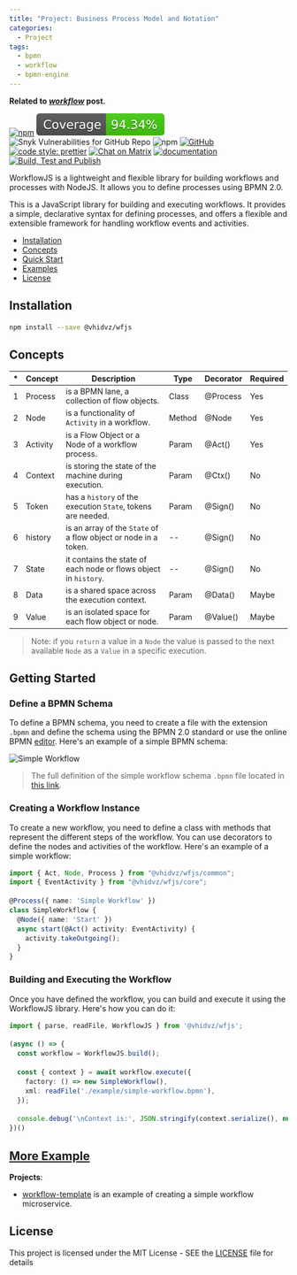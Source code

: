 ```yaml
---
title: "Project: Business Process Model and Notation"
categories:
  - Project
tags:
  - bpmn
  - workflow
  - bpmn-engine
---
```


__Related to [*workflow*](https://vhidvz.github.io/blog/post-workflow) post.__

[![npm](https://img.shields.io/npm/v/@vhidvz/wfjs)](https://www.npmjs.com/package/@vhidvz/wfjs)
[![Coverage](https://raw.githubusercontent.com/vhidvz/workflow-js/master/coverage-badge.svg)](https://htmlpreview.github.io/?https://github.com/vhidvz/workflow-js/blob/master/docs/coverage/lcov-report/index.html)
![Snyk Vulnerabilities for GitHub Repo](https://img.shields.io/snyk/vulnerabilities/github/vhidvz/workflow-js)
![npm](https://img.shields.io/npm/dm/@vhidvz/wfjs)
[![GitHub](https://img.shields.io/github/license/vhidvz/workflow-js?style=flat)](https://github.com/vhidvz/workflow-js/blob/master/LICENSE)
[![code style: prettier](https://img.shields.io/badge/code_style-prettier-ff69b4.svg)](https://github.com/prettier/prettier)
[![Chat on Matrix](https://matrix.to/img/matrix-badge.svg)](https://matrix.to/#/#wfjs:gitter.im)
[![documentation](https://img.shields.io/badge/documentation-click_to_read-c27cf4)](https://vhidvz.github.io/workflow-js/)
[![Build, Test and Publish](https://github.com/vhidvz/workflow-js/actions/workflows/npm-ci.yml/badge.svg)](https://github.com/vhidvz/workflow-js/actions/workflows/npm-ci.yml)

WorkflowJS is a lightweight and flexible library for building workflows and processes with NodeJS. It allows you to define processes using BPMN 2.0.

This is a JavaScript library for building and executing workflows. It provides a simple, declarative syntax for defining processes, and offers a flexible and extensible framework for handling workflow events and activities.

+ [Installation](#installation)
+ [Concepts](#concepts)
+ [Quick Start](#getting-started)
+ [Examples](#more-example)
+ [License](#license)

## Installation

```sh
npm install --save @vhidvz/wfjs
```

## Concepts

| * | Concept  | Description                                                      | Type   | Decorator | Required |
|---|----------|------------------------------------------------------------------|--------|-----------|----------|
| 1 | Process  | is a BPMN lane, a collection of flow objects.                    | Class  | @Process  | Yes      |
| 2 | Node     | is a functionality of `Activity` in a workflow.                  | Method | @Node     | Yes      |
| 3 | Activity | is a Flow Object or a Node of a workflow process.                | Param  | @Act()    | Yes      |
| 4 | Context  | is storing the state of the machine during execution.            | Param  | @Ctx()    | No       |
| 5 | Token    | has a `history` of the execution `State`, tokens are needed.     | Param  | @Sign()   | No       |
| 6 | history  | is an array of the `State` of a flow object or node in a token.  | --     | @Sign()   | No       |
| 7 | State    | it contains the state of each node or flows object in `history`. | --     | @Sign()   | No       |
| 8 | Data     | is a shared space across the execution context.                  | Param  | @Data()   | Maybe    |
| 9 | Value    | is an isolated space for each flow object or node.               | Param  | @Value()  | Maybe    |

> Note: if you `return` a value in a `Node` the value is passed to the next available `Node` as a `Value` in a specific execution.

## Getting Started

### Define a BPMN Schema

To define a BPMN schema, you need to create a file with the extension `.bpmn` and define the schema using the BPMN 2.0 standard or use the online BPMN [editor](https://demo.bpmn.io/new). Here's an example of a simple BPMN schema:

![Simple Workflow](https://raw.githubusercontent.com/vhidvz/workflow-js/master/assets/simple-workflow.svg)

> The full definition of the simple workflow schema `.bpmn` file located in [this link](https://github.com/vhidvz/workflow-js/tree/master/example).

### Creating a Workflow Instance

To create a new workflow, you need to define a class with methods that represent the different steps of the workflow. You can use decorators to define the nodes and activities of the workflow. Here's an example of a simple workflow:

```ts
import { Act, Node, Process } from "@vhidvz/wfjs/common";
import { EventActivity } from "@vhidvz/wfjs/core";

@Process({ name: 'Simple Workflow' })
class SimpleWorkflow {
  @Node({ name: 'Start' })
  async start(@Act() activity: EventActivity) {
    activity.takeOutgoing();
  }
}
```

### Building and Executing the Workflow

Once you have defined the workflow, you can build and execute it using the WorkflowJS library. Here's how you can do it:

```ts
import { parse, readFile, WorkflowJS } from '@vhidvz/wfjs';

(async () => {
  const workflow = WorkflowJS.build();

  const { context } = await workflow.execute({
    factory: () => new SimpleWorkflow(),
    xml: readFile('./example/simple-workflow.bpmn'),
  });

  console.debug('\nContext is:', JSON.stringify(context.serialize(), null, 2));
})()
```

## [More Example](https://github.com/vhidvz/workflow-js/tree/master/example)

__Projects__: 

- [workflow-template](https://github.com/vhidvz/workflow-template) is an example of creating a simple workflow microservice.

## License

This project is licensed under the MIT License - SEE the [LICENSE](LICENSE) file for details
